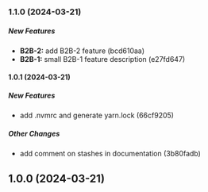 ### 1.1.0 (2024-03-21)

##### New Features

* **B2B-2:**  add B2B-2 feature (bcd610aa)
* **B2B-1:**  small B2B-1 feature description (e27fd647)

#### 1.0.1 (2024-03-21)

##### New Features

*  add .nvmrc and generate yarn.lock (66cf9205)

##### Other Changes

*  add comment on stashes in documentation (3b80fadb)

## 1.0.0 (2024-03-21)

